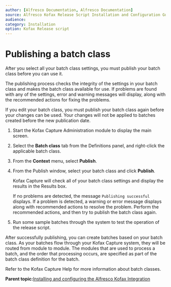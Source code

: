 ```yaml
---
author: [Alfresco Documentation, Alfresco Documentation]
source: Alfresco Kofax Release Script Installation and Configuration Guide \(Beta\)
audience: 
category: Installation
option: Kofax Release script
---
```


# Publishing a batch class

After you select all your batch class settings, you must publish your batch class before you can use it.

The publishing process checks the integrity of the settings in your batch class and makes the batch class available for use. If problems are found with any of the settings, error and warning messages will display, along with the recommended actions for fixing the problems.

If you edit your batch class, you must publish your batch class again before your changes can be used. Your changes will not be applied to batches created before the new publication date.

1.  Start the Kofax Capture Administration module to display the main screen.

2.  Select the **Batch class** tab from the Definitions panel, and right-click the applicable batch class.

3.  From the **Context** menu, select **Publish**.

4.  From the Publish window, select your batch class and click **Publish**.

    Kofax Capture will check all of your batch class settings and display the results in the Results box.

    If no problems are detected, the message `Publishing successful` displays. If a problem is detected, a warning or error message displays along with recommended actions to resolve the problem. Perform the recommended actions, and then try to publish the batch class again.

5.  Run some sample batches through the system to test the operation of the release script.


After successfully publishing, you can create batches based on your batch class. As your batches flow through your Kofax Capture system, they will be routed from module to module. The modules that are used to process a batch, and the order that processing occurs, are specified as part of the batch class definition for the batch.

Refer to the Kofax Capture Help for more information about batch classes.

**Parent topic:**[Installing and configuring the Alfresco Kofax Integration](../concepts/kofax-intro.md)

